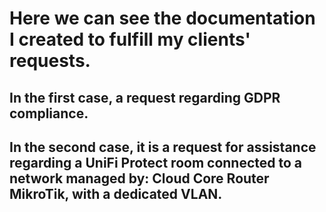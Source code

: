 # Here we can see the documentation I created to fulfill my clients' requests.

## In the first case, a request regarding GDPR compliance. 

## In the second case, it is a request for assistance regarding a UniFi Protect room connected to a network managed by: Cloud Core Router MikroTik, with a dedicated VLAN. 
